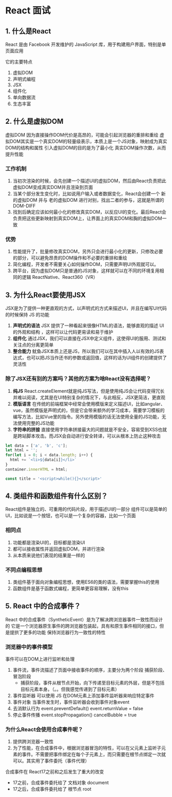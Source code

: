 # React 面试

## 1. 什么是React

React 是由 Facebook 开发维护的 JavaScript 库，用于构建用户界面，特别是单页面应用

它的主要特点

1. 虚拟DOM
2. 声明式编程
3. JSX
4. 组件化
5. 单向数据流
6. 生态丰富

## 2. 什么是虚拟DOM

虚拟DOM
因为直接操作DOM代价是高昂的，可能会引起浏览器的重排和重绘
虚拟DOM其实是一个真实DOM的轻量级表示，本质上是一个JS对象，映射成为真实DOM的结构和属性
引入虚拟DOM的目的是为了最小化 真实DOM操作次数，从而提升性能

### 工作机制

1. 当初次渲染的时候，会先创建一个描述UI的虚拟DOM，然后由React负责把此虚拟DOM变成真实DOM并且渲染到页面
2. 当某个部分发生变化时，比如说用户输入或者数据变化，React会创建一个 新的虚拟DOM 并与 老的虚拟DOM 进行对别，找出二者的参与，这就是所谓的 DOM-DIFF
3. 找到后确定应该如何最小化的修改真实DOM，以反应UI的变化。最后React会负责把这些更新映射到真实DOM上，让界面上的真实DOM和胸的虚拟DOM一致

### 优势

1. 性能提升了，批量修改真实DOM，另外只会进行最小化的更新，只修改必要的部分，可以避免昂贵的DOM操作和不必要的重排和重绘
2. 简化编程，开发者不需要关心如何操作DOM，只需要声明UI外观就可以。
3. 跨平台，因为虚拟DOM只是普通的JS对象，这样就可以在不同的环境复用相同的逻辑 ReactNative、React360（VR）

## 3. 为什么React要使用JSX

JSX是为了提供一种更直观的方式，以声明式的方式来描述UI，并且在编写UI代码的时候保持 JS 的功能

1. **声明式的语法** JSX 提供了一种看起来很像HTML的语法，能够直观的描述 UI的外观和结构 ，这样可以让代码更易读和易于维护
2. **组件化** 通过JSX，我们可以直接在JSX中定义组件，这使得UI的服用、测试和关注点的分离更简单
3. **整合能力** 鱿鱼JSX本质上还是JS，所以我们可以在其中插入人以有效的JS表达式，也可以把JS当作还书的参数或返回值，这样的话为UI组件的创建提供了灵活性

### 除了JSX还有别的方案吗？其他的方案为啥React没有选择呢？

1. **纯JS** React.createElement就是纯JS写法，但是使用纯JS会让代码变得冗长并难以阅读，尤其是在UI特别复杂的情况下，与此相反，JSX更简洁，更直观
2. **模版语言** 在传统的前端框架中经常会使用模版来定义描述UI，比如angular、vue，虽然模版是声明式的，但是它会带来额外的学习成本，需要学习模板的编写方法，比如Vue里的指令。另外使用模版的话无法使用全量的JS功能，无法使用完整的JS功能
3. **字符串的拼接** 直接使用字符串拼接最大的问题就是不安全，容易受到XSS也就是跨站脚本攻击。而JSX会自动进行安全转译，可以从根本上防止这种攻击

  ```js
  let data = ['a', 'b', 'c'];
  let html = '';
  for(let i = 0; i < data.length; i++) {
    html += `<li>${data[i]}</li>`
  }
  container.innerHTML = html;
  ```

  ```js
  const title = '<script>while(){}</script>'
  ```

## 4. 类组件和函数组件有什么区别？

React组件是独立的、可重用的代码片段，用于描述UI的一部分
组件可以是简单的UI，比如说是一个按钮，也可以是一个复杂的容器，比如一个页面

### 相同点

1. 功能都是渲染UI的，目标都是渲染UI
2. 都可以接收属性并返回虚拟DOM，并进行渲染
3. 从本质来说他们表现的结果是一样的

### 不同点**编程思想**

1. 类组件基于面向对象编程思想，使用ES6的类的语法，需要掌握this的使用
2. 函数组件是基于函数式编程，更简单更容易理解，没有this

## 5. React 中的合成事件？

React 中的合成事件（SyntheticEvent）是为了解决跨浏览器事件一致性而设计的
它是一个浏览器原生事件的跨浏览器包装起，具有和原生事件相同的接口，但是提拱了更多的功能
保持浏览器行为一致性的特性

### 浏览器中的事件模型

事件可以在DOM上进行监听和处理

1. 事件流，事件流描述了页面中接收事件的顺序，主要分为两个阶段 捕获阶段、冒泡阶段
   - 捕获阶段，事件从根节点开始，向下传递至目标元素的外层，但是不包括目标元素本身。（。。但我感觉传递到了目标元素）
2. 事件监听器 可以使用 JS 在DOM元素上添加事件监听器来响应特定事件
3. 事件对象 当事件发生时，事件监听器会收到事件对象event
4. 去消默认行为 event.preventDefault() event.returnValue = false
5. 停止事件传播 event.stopPropagation() cancelBubble = true

### 为什么React会使用合成事件呢？

1. 提供跨浏览器一致性
2. 为了性能，在合成事件中，根据浏览器冒泡的特性，可以在父元素上监听子元素的事件。不需要把事件绑定在每个子元素上，而只需要在根节点绑定一次就可以。其实用了事件委托（事件代理）

合成事件在 React17之前和之后发生了重大的改变

- 17之前，合成事件委托给了 文档对象 document
- 17之后，合成事件委托给了 根节点 root
